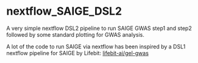 # nextflow_SAIGE_DSL2
A very simple nextflow DSL2 pipeline to run SAIGE GWAS step1 and step2 followed by some standard plotting for GWAS analysis.

A lot of the code to run SAIGE via nextflow has been inspired by a DSL1 nextflow pipeline for SAIGE by Lifebit:
[lifebit-ai/gel-gwas](https://github.com/lifebit-ai/gel-gwas)
